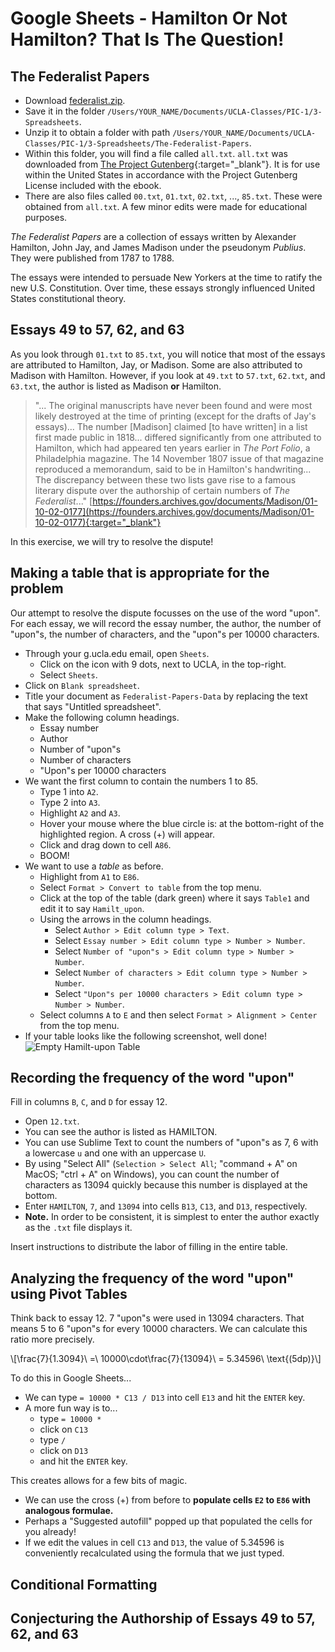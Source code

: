 # Google Sheets - Hamilton Or Not Hamilton? That Is The Question!




## The Federalist Papers

 - Download [federalist.zip](./data/federalist.zip).
 - Save it in the folder `/Users/YOUR_NAME/Documents/UCLA-Classes/PIC-1/3-Spreadsheets`.
 - Unzip it to obtain a folder with path
   `/Users/YOUR_NAME/Documents/UCLA-Classes/PIC-1/3-Spreadsheets/The-Federalist-Papers`.
 - Within this folder, you will find a file called `all.txt`.
   `all.txt` was downloaded from [The Project Gutenberg](https://www.gutenberg.org/){:target="_blank"}.
   It is for use within the United States in accordance with
   the Project Gutenberg License included with the ebook.
 - There are also files called `00.txt`, `01.txt`, `02.txt`, ..., `85.txt`.
   These were obtained from `all.txt`.
   A few minor edits were made for educational purposes.

*The Federalist Papers* are a collection of essays written by
Alexander Hamilton, John Jay, and James Madison
under the pseudonym *Publius*.
They were published from 1787 to 1788.

The essays were intended to persuade New Yorkers
at the time to ratify the new U.S. Constitution.
Over time, these essays strongly influenced
United States constitutional theory.




## Essays 49 to 57, 62, and 63

As you look through `01.txt` to `85.txt`,
you will notice that most of the essays are
attributed to Hamilton, Jay, or Madison.
Some are also attributed to Madison with Hamilton.
However, if you look at `49.txt` to `57.txt`,
`62.txt`, and `63.txt`, the author is listed as
Madison **or** Hamilton.

> "... The original manuscripts have never been found and were most likely destroyed at the time of printing (except for the drafts of Jay's essays)...
The number [Madison] claimed [to have written] in a list first made public in 1818...
differed significantly from one attributed to Hamilton, which had appeared ten years earlier in *The Port Folio*, a Philadelphia magazine.
The 14 November 1807 issue of that magazine reproduced a memorandum, said to be in Hamilton's handwriting...
The discrepancy between these two lists gave rise to a famous literary dispute over the authorship of certain numbers of *The Federalist*..."
[https://founders.archives.gov/documents/Madison/01-10-02-0177](https://founders.archives.gov/documents/Madison/01-10-02-0177){:target="_blank"}

In this exercise, we will try to resolve the dispute!




## Making a table that is appropriate for the problem

Our attempt to resolve the dispute focusses on the use of the word "upon".
For each essay, we will record
the essay number, the author, the number of "upon"s,
the number of characters, and the "upon"s per 10000 characters.

 - Through your g.ucla.edu email, open `Sheets`.
   - Click on the icon with 9 dots, next to UCLA, in the top-right.
   - Select `Sheets`.
 - Click on `Blank spreadsheet`.
 - Title your document as `Federalist-Papers-Data`
   by replacing the text that says "Untitled spreadsheet".
 - Make the following column headings.
   - Essay number
   - Author
   - Number of "upon"s
   - Number of characters
   - "Upon"s per 10000 characters
 - We want the first column to contain the numbers $1$ to $85$.
   - Type $1$ into `A2`.
   - Type $2$ into `A3`.
   - Highlight `A2` and `A3`.
   - Hover your mouse where the blue circle is:
     at the bottom-right of the highlighted region.
     A cross (+) will appear.
   - Click and drag down to cell `A86`.
   - BOOM!
 - We want to use a *table* as before.
   - Highlight from `A1` to `E86`.
   - Select `Format > Convert to table` from the top menu.
   - Click at the top of the table (dark green)
     where it says `Table1` and edit it to say `Hamilt_upon`.
   - Using the arrows in the column headings.
     - Select `Author > Edit column type > Text`.
     - Select `Essay number > Edit column type > Number > Number`.
     - Select `Number of "upon"s > Edit column type > Number > Number`.
     - Select `Number of characters > Edit column type > Number > Number`.
     - Select `"Upon"s per 10000 characters > Edit column type > Number > Number`.
   - Select columns `A` to `E` and then
     select `Format > Alignment > Center` from the top menu.
 - If your table looks like the following screenshot, well done!
   ![Empty Hamilt-upon Table](./sheets-screenshots/??.png)




## Recording the frequency of the word "upon"

Fill in columns `B`, `C`, and `D` for essay 12.
 - Open `12.txt`.
 - You can see the author is listed as HAMILTON.
 - You can use Sublime Text to count the numbers of "upon"s as 7,
   6 with a lowercase `u` and one with an uppercase `U`.
 - By using "Select All"
   (`Selection > Select All`; "command + A" on MacOS; "ctrl + A" on Windows),
   you can count the number of characters as $13094$ quickly
   because this number is displayed at the bottom.
 - Enter `HAMILTON`, `7`, and `13094` into
   cells `B13`, `C13`, and `D13`, respectively.
 - **Note.** In order to be consistent,
   it is simplest to enter the author
   exactly as the `.txt` file displays it.

Insert instructions to distribute the labor of filling in the entire table.




## Analyzing the frequency of the word "upon" using Pivot Tables

Think back to essay 12.
$7$ "upon"s were used in $13094$ characters.
That means $5$ to $6$ "upon"s
for every $10000$ characters.
We can calculate this ratio more precisely.

<div>
  \[\frac{7}{1.3094}\ =\ 10000\cdot\frac{7}{13094}\ = 5.34596\ \text{(5dp)}\]
</div>

To do this in Google Sheets...
 - We can type `= 10000 * C13 / D13` into cell `E13` and hit the `ENTER` key.
 - A more fun way is to...
   - type `= 10000 * `
   - click on `C13`
   - type ` / `
   - click on `D13`
   - and hit the `ENTER` key.

This creates allows for a few bits of magic.
 - We can use the cross (+) from before to
   **populate cells `E2` to `E86` with analogous formulae.**
 - Perhaps a "Suggested autofill" popped up that
   populated the cells for you already!
 - If we edit the values in cell `C13` and `D13`,
   the value of $5.34596$ is conveniently recalculated
   using the formula that we just typed.




## Conditional Formatting




## Conjecturing the Authorship of Essays 49 to 57, 62, and 63



